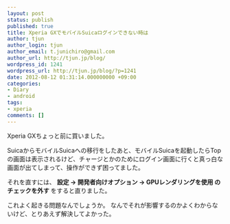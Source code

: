 ```yaml
---
layout: post
status: publish
published: true
title: Xperia GXでモバイルSuicaログインできない時は
author: tjun
author_login: tjun
author_email: t.junichiro@gmail.com
author_url: http://tjun.jp/blog/
wordpress_id: 1241
wordpress_url: http://tjun.jp/blog/?p=1241
date: 2012-08-12 01:31:14.000000000 +09:00
categories:
- Diary
- android
tags:
- xperia
comments: []
---
```

Xperia GXちょっと前に買いました。

SuicaからモバイルSuicaへの移行をしたあと、モバイルSuicaを起動したらTopの画面は表示されるけど、チャージとかのためにログイン画面に行くと真っ白な画面が出てしまって、操作ができず困ってました。


それを直すには、
<strong>設定 &rarr; 開発者向けオプション &rarr; GPUレンダリングを使用 のチェックを外す
</strong>をすると直りました。

これよく起きる問題なんでしょうか。
なんでそれが影響するのかよくわからないけど、とりあえず解決してよかった。
